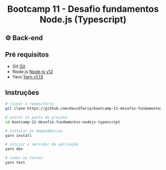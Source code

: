 

<h1 align="center">
 Bootcamp 11 - Desafio fundamentos Node.js (Typescript)
</h1>

## :gear: Back-end

## Pré requisitos


- Git [Git](https://git-scm.com)
- Node.js [Node.js v12](https://nodejs.org/)
- Yarn [Yarn v1.13](https://yarnpkg.com/)


## Instruções

```bash
# clonar o repositório
git clone https://github.com/davidfaria/bootcamp-11-desafio-fundamentos-nodejs-typescript

# entrar na pasta do projeto
cd bootcamp-11-desafio-fundamentos-nodejs-typescript

# instalar as dependências
yarn install

# iniciar o servidor da aplicação
yarn dev

# rodar os testes
yarn test

```
